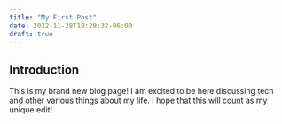 ```yaml
---
title: "My First Post"
date: 2022-11-28T18:29:32-06:00
draft: true
---
```


## Introduction

This is my brand new blog page! I am excited to be here discussing tech and other various
things about my life. I hope that this will count as my unique edit!